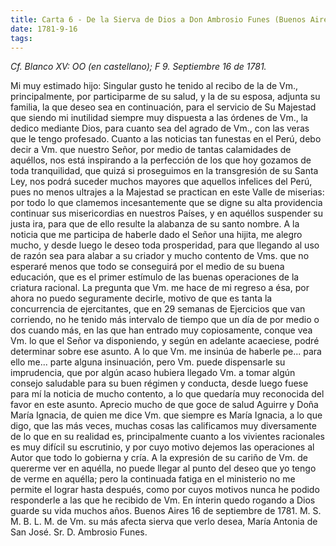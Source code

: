 ```yaml
---
title: Carta 6 - De la Sierva de Dios a Don Ambrosio Funes (Buenos Aires, 16 de septiembre de 1781).
date: 1781-9-16
tags:
---
```


_Cf. Blanco XV: OO (en castellano); F 9. Septiembre 16 de 1781._

Mi muy estimado hijo: Singular gusto he tenido al recibo de la de Vm., principalmente, por participarme de su salud, y la de su esposa, adjunta su familia, la que deseo sea en continuación, para el servicio de Su Majestad que siendo mi inutilidad siempre muy dispuesta a las órdenes de Vm., la dedico mediante Dios, para cuanto sea del agrado de Vm., con las veras que le tengo profesado. Cuanto a las noticias tan funestas en el Perú, debo decir a Vm. que nuestro Señor, por medio de tantas calamidades de aquéllos, nos está inspirando a la perfección de los que hoy gozamos de toda tranquilidad, que quizá si proseguimos en la transgresión de su Santa Ley, nos podrá suceder muchos mayores que aquellos infelices del Perú, pues no menos ultrajes a la Majestad se practican en este Valle de miserias: por todo lo que clamemos incesantemente que se digne su alta providencia continuar sus misericordias en nuestros Países, y en aquéllos suspender su justa ira, para que de ello resulte la alabanza de su santo nombre. A la noticia que me participa de haberle dado el Señor una hijita, me alegro mucho, y desde luego le deseo toda prosperidad, para que llegando al uso de razón sea para alabar a su criador y mucho contento de Vms. que no esperaré menos que todo se conseguirá por el medio de su buena educación, que es el primer estímulo de las buenas operaciones de la criatura racional. La pregunta que Vm. me hace de mi regreso a ésa, por ahora no puedo seguramente decirle, motivo de que es tanta la concurrencia de ejercitantes, que en 29 semanas de Ejercicios que van corriendo, no he tenido más intervalo de tiempo que un día de por medio o dos cuando más, en las que han entrado muy copiosamente, conque vea Vm. lo que el Señor va disponiendo, y según en adelante acaeciese, podré determinar sobre ese asunto. A lo que Vm. me insinúa de haberle pe... para ello me... parte alguna insinuación, pero Vm. puede dispensarle su imprudencia, que por algún acaso hubiera llegado Vm. a tomar algún consejo saludable para su buen régimen y conducta, desde luego fuese para mí la noticia de mucho contento, a lo que quedaría muy reconocida del favor en este asunto. Aprecio mucho de que goce de salud Aguirre y Doña María Ignacia, de quien me dice Vm. que siempre es María Ignacia, a lo que digo, que las más veces, muchas cosas las calificamos muy diversamente de lo que en su realidad es, principalmente cuanto a los vivientes racionales es muy difícil su escrutinio, y por cuyo motivo dejemos las operaciones al Autor que todo lo gobierna y cría. A la expresión de su cariño de Vm. de quererme ver en aquélla, no puede llegar al punto del deseo que yo tengo de verme en aquélla; pero la continuada fatiga en el ministerio no me permite el lograr hasta después, como por cuyos motivos nunca he podido responderle a las que he recibido de Vm. En ínterin quedo rogando a Dios guarde su vida muchos años. Buenos Aires 16 de septiembre de 1781. M. S. M. B. L. M. de Vm. su más afecta sierva que verlo desea, María Antonia de San José. Sr. D. Ambrosio Funes.


